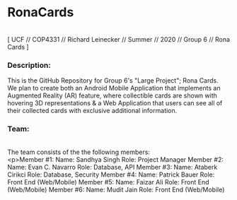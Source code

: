 # RonaCards
<br/>[ UCF // COP4331 // Richard Leinecker // Summer // 2020 // Group 6 // Rona Cards ]
### Description:
This is the GitHub Repository for Group 6's "Large Project"; Rona Cards.
<br/>We plan to create both an Android Mobile Application that implements an Augmented Reality (AR) feature, where collectible cards are shown with hovering 3D representations & a Web Application that users can see all of their collected cards with exclusive additional information.
### Team:
<br/>The team consists of the the following members:
<br/>&lt;p&gt;Member #1:
    Name: Sandhya Singh
    Role: Project Manager
  Member #2:
    Name: Evan C. Navarro
    Role: Database, API
  Member #3:
    Name: Ataberk Cirikci
    Role: Database, Security
  Member #4:
    Name: Patrick Bauer
    Role: Front End (Web/Mobile)
  Member #5:
    Name: Faizar Ali
    Role: Front End (Web/Mobile)
  Member #6:
    Name: Mudit Jain
    Role: Front End (Web/Mobile)
